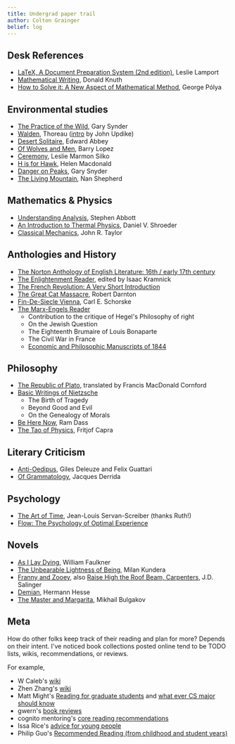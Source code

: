 ```yaml
---
title: Undergrad paper trail
author: Colton Grainger
belief: log
---
```



## Desk References

- [LaTeX, A Document Preparation System (2nd edition)](https://www.amazon.com/LaTeX-Document-Preparation-System-2nd/dp/0201529831), Leslie Lamport
- [Mathematical Writing](http://jmlr.csail.mit.edu/reviewing-papers/knuth_mathematical_writing.pdf), Donald Knuth
- [How to Solve it: A New Aspect of Mathematical Method](https://notendur.hi.is/hei2/teaching/Polya_HowToSolveIt.pdf), George Pólya

## Environmental studies

- [The Practice of the Wild](https://terebess.hu/zen/mesterek/The-Practice-of-the-Wild-by-Gary-Snyder.pdf), Gary Synder
- [Walden](https://en.wikipedia.org/wiki/Walden), Thoreau ([intro](http://assets.press.princeton.edu/chapters/i10729.pdf) by John Updike)
- [Desert Solitaire](https://en.wikipedia.org/wiki/Desert_Solitaire), Edward Abbey
- [Of Wolves and Men](http://www.powells.com/book/of-wolves-men-9780684163222?p_isbn&partnerid=35409), Barry Lopez
- [Ceremony](https://en.wikipedia.org/wiki/Ceremony_(Silko_novel)), Leslie Marmon Silko
- [H is for Hawk](https://en.wikipedia.org/wiki/H_is_for_Hawk), Helen Macdonald
- [Danger on Peaks](https://www.amazon.com/Danger-Peaks-Deluxe-Gary-Snyder/dp/1619024519), Gary Snyder
- [The Living Mountain](https://www.amazon.com/Living-Mountain-Celebration-Cairngorm-Mountains/dp/0857861832), Nan Shepherd

## Mathematics & Physics

- [Understanding Analysis](http://www.springer.com/us/book/9781493927111), Stephen Abbott
- [An Introduction to Thermal Physics](http://physics.weber.edu/thermal/overview.html), Daniel V. Shroeder
- [Classical Mechanics](https://archive.org/details/JohnTaylorClassicalMechanics), John R. Taylor

## Anthologies and History 

- [The Norton Anthology of English Literature: 16th / early 17th century](http://media.wwnorton.com/cms/contents/NAEL9_Complete_TOC.pdf)
- [The Enlightenment Reader](https://www.amazon.com/Portable-Enlightenment-Reader-Library/dp/0140245669), edited by Isaac Kramnick
- [The French Revolution: A Very Short Introduction](https://books.google.com/books?id=RFWsDAAAQBAJ)
- [The Great Cat Massacre](https://en.wikipedia.org/wiki/The_Great_Cat_Massacre), Robert Darnton
- [Fin-De-Siecle Vienna](https://en.wikipedia.org/wiki/Fin-de-si%C3%A8cle_Vienna), Carl E. Schorske
- [The Marx-Engels Reader](https://www.amazon.com/The-Marx-Engels-Reader-Second-Edition/dp/039309040X)
	- Contribution to the critique of Hegel's Philosophy of right
	- On the Jewish Question
	- The Eighteenth Brumaire of Louis Bonaparte
	- The Civil War in France
	- [Economic and Philosophic Manuscripts of 1844](https://en.wikipedia.org/wiki/Economic_and_Philosophic_Manuscripts_of_1844)

## Philosophy 

- [The Republic of Plato](https://www.amazon.com/Republic-Plato-Francis-Macdonald-Cornford/dp/B007GAHDFC), translated by Francis MacDonald Cornford
- [Basic Writings of Nietzsche](https://www.amazon.com/Writings-Nietzsche-Modern-Library-Classics/dp/0679783393)
	- The Birth of Tragedy
	- Beyond Good and Evil
	- On the Genealogy of Morals
- [Be Here Now](https://en.wikipedia.org/wiki/Be_Here_Now_(book)), Ram Dass
- [The Tao of Physics](https://en.wikipedia.org/wiki/The_Tao_of_Physics), Fritjof Capra

## Literary Criticism

- [Anti-Oedipus](https://en.wikipedia.org/wiki/Anti-Oedipus), Giles Deleuze and Felix Guattari
- [Of Grammatology](https://en.wikipedia.org/wiki/Of_Grammatology), Jacques Derrida

## Psychology

- [The Art of Time](https://www.amazon.com/Art-Time-English-French/dp/020107978X), Jean-Louis Servan-Screiber (thanks Ruth!)
- [Flow: The Psychology of Optimal Experience](https://www.amazon.com/Flow-Psychology-Experience-Perennial-Classics/dp/0061339202/)

## Novels

- [As I Lay Dying](https://en.wikipedia.org/wiki/As_I_Lay_Dying), William Faulkner
- [The Unbearable Lightness of Being](https://en.wikipedia.org/wiki/The_Unbearable_Lightness_of_Being), Milan Kundera
- [Franny and Zooey](https://en.wikipedia.org/wiki/Franny_and_Zooey), also [Raise High the Roof Beam, Carpenters](https://en.wikipedia.org/wiki/Raise_High_the_Roof_Beam,_Carpenters_and_Seymour:_An_Introduction), J.D. Salinger
- [Demian](https://en.wikipedia.org/wiki/Demian), Hermann Hesse
- [The Master and Margarita](https://en.wikipedia.org/wiki/The_Master_and_Margarita), Mikhail Bulgakov

## Meta 

How do other folks keep track of their reading and plan for more? Depends on their intent. I've noticed book collections posted online tend to be TODO lists, wikis, recommendations, or reviews. 

For example,

- W Caleb's [wiki](http://wiki.wcaleb.rice.edu/Reading%20List)
- Zhen Zhang's [wiki](https://zhenzhang.me/wiki/booklist.html)
- Matt Might's [Reading for graduate students](http://matt.might.net/articles/books-papers-materials-for-graduate-students/) 
  and [what ever CS major should know](http://matt.might.net/articles/what-cs-majors-should-know/)
- gwern's [book reviews](https://www.gwern.net/Book-reviews)
- cognito mentoring's [core reading recommendations](https://info.cognitomentoring.org/wiki/Core_reading_recommendations)
- Issa Rice's [advice for young people](https://issarice.com/advice-for-young-people#books)
- Philip Guo's [Recommended Reading (from childhood and student years)](http://www.pgbovine.net/reading.htm)
